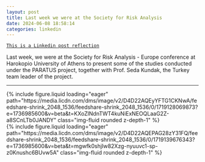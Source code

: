 ```yaml
---
layout: post
title: Last week we were at the Society for Risk Analysis
date: 2024-06-08 18:58:14
categories: linkedin
---
```


[`This is a Linkedin post reflection`](https://www.linkedin.com/feed/update/urn:li:activity:7205281990185594880)

Last week, we were at the Society for Risk Analysis - Europe conference at Harokopio University of Athens to present some of the studies conducted under the PARATUS project, together with Prof. Seda Kundak, the Turkey team leader of the project.

<hr>
<div class="row mt-3">

<div class="col-sm mt-3 mt-md-0">{% include figure.liquid loading="eager" path="https://media.licdn.com/dms/image/v2/D4D22AQEyYFTG1CKNwA/feedshare-shrink_2048_1536/feedshare-shrink_2048_1536/0/1719128069873?e=1736985600&v=beta&t=KXoZlNdnTWT4kuNiExNEOQLaaG2Z-a8SCnLTb0JANDY" class="img-fluid rounded z-depth-1" %}</div>
<div class="col-sm mt-3 mt-md-0">{% include figure.liquid loading="eager" path="https://media.licdn.com/dms/image/v2/D4D22AQEPAG28zY31FQ/feedshare-shrink_2048_1536/feedshare-shrink_2048_1536/0/1719139676343?e=1736985600&v=beta&t=mgwfk0shjIw82Xzg-nyuuvc1-sp-z0Knushc6BUvw5A" class="img-fluid rounded z-depth-1" %}</div>

</div>
